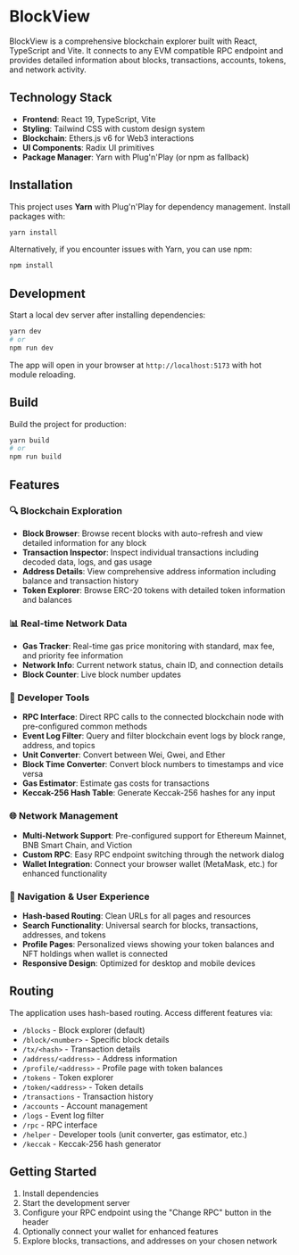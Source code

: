 # BlockView

BlockView is a comprehensive blockchain explorer built with React, TypeScript and Vite. It connects to any EVM compatible RPC endpoint and provides detailed information about blocks, transactions, accounts, tokens, and network activity.

## Technology Stack

- **Frontend**: React 19, TypeScript, Vite
- **Styling**: Tailwind CSS with custom design system
- **Blockchain**: Ethers.js v6 for Web3 interactions
- **UI Components**: Radix UI primitives
- **Package Manager**: Yarn with Plug'n'Play (or npm as fallback)

## Installation

This project uses **Yarn** with Plug'n'Play for dependency management. Install packages with:

```bash
yarn install
```

Alternatively, if you encounter issues with Yarn, you can use npm:

```bash
npm install
```

## Development

Start a local dev server after installing dependencies:

```bash
yarn dev
# or
npm run dev
```

The app will open in your browser at `http://localhost:5173` with hot module reloading.

## Build

Build the project for production:

```bash
yarn build
# or  
npm run build
```

## Features

### 🔍 Blockchain Exploration
- **Block Browser**: Browse recent blocks with auto-refresh and view detailed information for any block
- **Transaction Inspector**: Inspect individual transactions including decoded data, logs, and gas usage
- **Address Details**: View comprehensive address information including balance and transaction history
- **Token Explorer**: Browse ERC-20 tokens with detailed token information and balances

### 📊 Real-time Network Data
- **Gas Tracker**: Real-time gas price monitoring with standard, max fee, and priority fee information
- **Network Info**: Current network status, chain ID, and connection details
- **Block Counter**: Live block number updates

### 🔧 Developer Tools
- **RPC Interface**: Direct RPC calls to the connected blockchain node with pre-configured common methods
- **Event Log Filter**: Query and filter blockchain event logs by block range, address, and topics
- **Unit Converter**: Convert between Wei, Gwei, and Ether
- **Block Time Converter**: Convert block numbers to timestamps and vice versa
- **Gas Estimator**: Estimate gas costs for transactions
- **Keccak-256 Hash Table**: Generate Keccak-256 hashes for any input

### 🌐 Network Management
- **Multi-Network Support**: Pre-configured support for Ethereum Mainnet, BNB Smart Chain, and Viction
- **Custom RPC**: Easy RPC endpoint switching through the network dialog
- **Wallet Integration**: Connect your browser wallet (MetaMask, etc.) for enhanced functionality

### 🧭 Navigation & User Experience
- **Hash-based Routing**: Clean URLs for all pages and resources
- **Search Functionality**: Universal search for blocks, transactions, addresses, and tokens
- **Profile Pages**: Personalized views showing your token balances and NFT holdings when wallet is connected
- **Responsive Design**: Optimized for desktop and mobile devices

## Routing

The application uses hash-based routing. Access different features via:

- `/blocks` - Block explorer (default)
- `/block/<number>` - Specific block details
- `/tx/<hash>` - Transaction details
- `/address/<address>` - Address information
- `/profile/<address>` - Profile page with token balances
- `/tokens` - Token explorer
- `/token/<address>` - Token details
- `/transactions` - Transaction history
- `/accounts` - Account management
- `/logs` - Event log filter
- `/rpc` - RPC interface
- `/helper` - Developer tools (unit converter, gas estimator, etc.)
- `/keccak` - Keccak-256 hash generator

## Getting Started

1. Install dependencies
2. Start the development server
3. Configure your RPC endpoint using the "Change RPC" button in the header
4. Optionally connect your wallet for enhanced features
5. Explore blocks, transactions, and addresses on your chosen network

